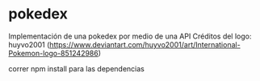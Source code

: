 # pokedex
 Implementación de una pokedex por medio de una API
 Créditos del logo: huyvo2001 (https://www.deviantart.com/huyvo2001/art/International-Pokemon-logo-851242986)

 correr npm install para las dependencias
